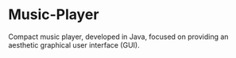 # Music-Player
Compact music player, developed in Java, focused on providing an aesthetic graphical user interface (GUI). 
